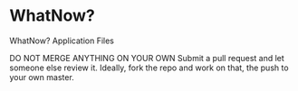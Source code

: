 # WhatNow?
WhatNow? Application Files

DO NOT MERGE ANYTHING ON YOUR OWN
Submit a pull request and let someone else review it.
Ideally, fork the repo and work on that, the push to your own master.
